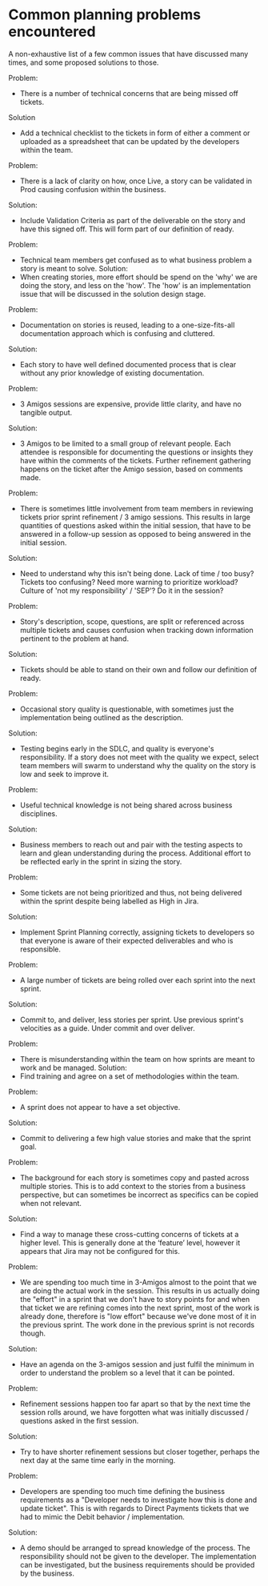 # Common planning problems encountered

A non-exhaustive list of a few common issues that have discussed many times, and some proposed solutions to those.

Problem:  
- There is a number of technical concerns that are being missed off tickets.

Solution  
- Add a technical checklist to the tickets in form of either a comment or uploaded as a spreadsheet that can be updated by the developers within the team.


Problem:  
- There is a lack of clarity on how, once Live, a story can be validated in Prod causing confusion within the business.

Solution:  
- Include Validation Criteria as part of the deliverable on the story and have this signed off. This will form part of our definition of ready.


Problem:  
- Technical team members get confused as to what business problem a story is meant to solve.
Solution:  
- When creating stories, more effort should be spend on the 'why' we are doing the story, and less on the 'how'. The 'how' is an implementation issue that will be discussed in the solution design stage.


Problem:  
- Documentation on stories is reused, leading to a one-size-fits-all documentation approach which is confusing and cluttered.

Solution:  
- Each story to have well defined documented process that is clear without any prior knowledge of existing documentation.


Problem:  
- 3 Amigos sessions are expensive, provide little clarity, and have no tangible output.

Solution:  
- 3 Amigos to be limited to a small group of relevant people. Each attendee is responsible for documenting the questions or insights they have within the comments of the tickets. Further refinement gathering happens on the ticket after the Amigo session, based on comments made.

Problem:  
- There is sometimes little involvement from team members in reviewing tickets prior sprint refinement / 3 amigo sessions. This results in large quantities of questions asked within the initial session, that have to be answered in a follow-up session as opposed to being answered in the initial session.

Solution:  
- Need to understand why this isn't being done. Lack of time / too busy? Tickets too confusing? Need more warning to prioritize workload? Culture of 'not my responsibility' / 'SEP'? Do it in the session?


Problem:  
- Story's description, scope, questions, are split or referenced across multiple tickets and causes confusion when tracking down information pertinent to the problem at hand.

Solution:
- Tickets should be able to stand on their own and follow our definition of ready.


Problem:  
- Occasional story quality is questionable, with sometimes just the implementation being outlined as the description.

Solution:  
- Testing begins early in the SDLC, and quality is everyone's responsibility. If a story does not meet with the quality we expect, select team members will swarm to understand why the quality on the story is low and seek to improve it.


Problem:  
- Useful technical knowledge is not being shared across business disciplines.

Solution:  
- Business members to reach out and pair with the testing aspects to learn and glean understanding during the process. Additional effort to be reflected early in the sprint in sizing the story.


Problem:  
- Some tickets are not being prioritized and thus, not being delivered within the sprint despite being labelled as High in Jira.

Solution:  
- Implement Sprint Planning correctly, assigning tickets to developers so that everyone is aware of their expected deliverables and who is responsible.


Problem:  
- A large number of tickets are being rolled over each sprint into the next sprint.

Solution:  
- Commit to, and deliver, less stories per sprint. Use previous sprint's velocities as a guide. Under commit and over deliver.


Problem:  
- There is misunderstanding within the team on how sprints are meant to work and be managed.
Solution:  
- Find training and agree on a set of methodologies within the team.


Problem:  
- A sprint does not appear to have a set objective.

Solution:  
- Commit to delivering a few high value stories and make that the sprint goal.


Problem:  
- The background for each story is sometimes copy and pasted across multiple stories. This is to add context to the stories from a business perspective, but can sometimes be incorrect as specifics can be copied when not relevant.

Solution:  
- Find a way to manage these cross-cutting concerns of tickets at a higher level. This is generally done at the ‘feature’ level, however it appears that Jira may not be configured for this.


Problem:  
- We are spending too much time in 3-Amigos almost to the point that we are doing the actual work in the session. This results in us actually doing the "effort" in a sprint that we don't have to story points for and when that ticket we are refining comes into the next sprint, most of the work is already done, therefore is "low effort" because we've done most of it in the previous sprint. The work done in the previous sprint is not records though.

Solution:  
- Have an agenda on the 3-amigos session and just fulfil the minimum in order to understand the problem so a level that it can be pointed.


Problem:  
- Refinement sessions happen too far apart so that by the next time the session rolls around, we have forgotten what was initially discussed / questions asked in the first session.

Solution:  
- Try to have shorter refinement sessions but closer together, perhaps the next day at the same time early in the morning.


Problem:  
- Developers are spending too much time defining the business requirements as a "Developer needs to investigate how this is done and update ticket". This is with regards to Direct Payments tickets that we had to mimic the Debit behavior / implementation.

Solution:  
- A demo should be arranged to spread knowledge of the process. The responsibility should not be given to the developer. The implementation can be investigated, but the business requirements should be provided by the business.


